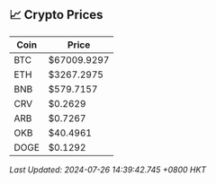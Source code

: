 ## 📈 Crypto Prices

| Coin | Price |
| ---- | ----- |
| BTC | $67009.9297 |
| ETH | $3267.2975 |
| BNB | $579.7157 |
| CRV | $0.2629 |
| ARB | $0.7267 |
| OKB | $40.4961 |
| DOGE | $0.1292 |

_Last Updated: 2024-07-26 14:39:42.745 +0800 HKT_